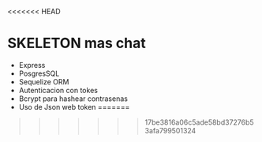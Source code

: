 <<<<<<< HEAD
# SKELETON mas chat
 - Express
 - PosgresSQL
 - Sequelize ORM
 - Autenticacion con tokes
 - Bcrypt para hashear contrasenas
 - Uso de Json web token
=======
>>>>>>> 17be3816a06c5ade58bd37276b53afa799501324

